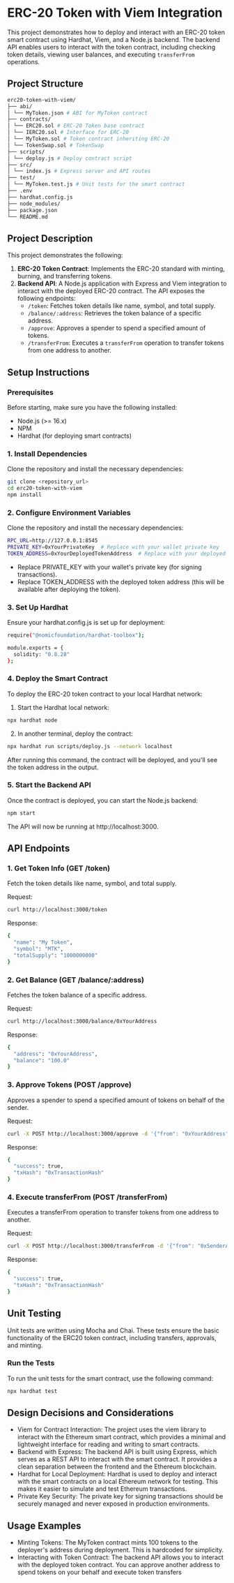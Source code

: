 # ERC-20 Token with Viem Integration

This project demonstrates how to deploy and interact with an ERC-20 token smart contract using Hardhat, Viem, and a Node.js backend. The backend API enables users to interact with the token contract, including checking token details, viewing user balances, and executing `transferFrom` operations.

## Project Structure

```bash
erc20-token-with-viem/ 
├── abi/
│ └── MyToken.json # ABI for MyToken contract 
├── contracts/
│ └── ERC20.sol # ERC-20 Token base contract 
│ └── IERC20.sol # Interface for ERC-20
│ └── MyToken.sol # Token contract inheriting ERC-20 
│ └── TokenSwap.sol # TokenSwap
├── scripts/
│ └── deploy.js # Deploy contract script 
├── src/
│ └── index.js # Express server and API routes 
├── test/
│ └── MyToken.test.js # Unit tests for the smart contract
├── .env
├── hardhat.config.js
├── node_modules/
├── package.json
└── README.md
```

## Project Description

This project demonstrates the following:

1. **ERC-20 Token Contract**: Implements the ERC-20 standard with minting, burning, and transferring tokens.
2. **Backend API**: A Node.js application with Express and Viem integration to interact with the deployed ERC-20 contract. The API exposes the following endpoints:
   - `/token`: Fetches token details like name, symbol, and total supply.
   - `/balance/:address`: Retrieves the token balance of a specific address.   
   - `/approve`: Approves a spender to spend a specified amount of tokens.
   - `/transferFrom`: Executes a `transferFrom` operation to transfer tokens from one address to another.

## Setup Instructions

### Prerequisites

Before starting, make sure you have the following installed:
- Node.js (>= 16.x)
- NPM
- Hardhat (for deploying smart contracts)

### 1. Install Dependencies

Clone the repository and install the necessary dependencies:

```bash
git clone <repository_url>
cd erc20-token-with-viem
npm install
```

### 2. Configure Environment Variables

Clone the repository and install the necessary dependencies:

```bash
RPC_URL=http://127.0.0.1:8545
PRIVATE_KEY=0xYourPrivateKey  # Replace with your wallet private key
TOKEN_ADDRESS=0xYourDeployedTokenAddress  # Replace with your deployed token address
```

- Replace PRIVATE_KEY with your wallet's private key (for signing transactions).
- Replace TOKEN_ADDRESS with the deployed token address (this will be available after deploying the token).

### 3. Set Up Hardhat

Ensure your hardhat.config.js is set up for deployment:

```bash
require("@nomicfoundation/hardhat-toolbox");

module.exports = {
  solidity: "0.8.28"
};
```

### 4. Deploy the Smart Contract

To deploy the ERC-20 token contract to your local Hardhat network:

1. Start the Hardhat local network:

```bash
npx hardhat node
```

2. In another terminal, deploy the contract:

```bash
npx hardhat run scripts/deploy.js --network localhost
```

After running this command, the contract will be deployed, and you'll see the token address in the output.

### 5. Start the Backend API

Once the contract is deployed, you can start the Node.js backend:

```bash
npm start
```

The API will now be running at http://localhost:3000.

## API Endpoints

### 1. Get Token Info (GET /token)

Fetch the token details like name, symbol, and total supply.

Request:

```bash
curl http://localhost:3000/token
```

Response:

```bash
{
  "name": "My Token",
  "symbol": "MTK",
  "totalSupply": "1000000000"
}
```

### 2. Get Balance (GET /balance/:address)

Fetches the token balance of a specific address.

Request:

```bash
curl http://localhost:3000/balance/0xYourAddress
```

Response:

```bash
{
  "address": "0xYourAddress",
  "balance": "100.0"
}
```

### 3. Approve Tokens (POST /approve)
Approves a spender to spend a specified amount of tokens on behalf of the sender.

Request:
```bash
curl -X POST http://localhost:3000/approve -d '{"from": "0xYourAddress", "spender": "0xSpenderAddress", "amount": "100"}' -H "Content-Type: application/json"
```

Response:
```bash
{
  "success": true,
  "txHash": "0xTransactionHash"
}
```

### 4. Execute transferFrom (POST /transferFrom)

Executes a transferFrom operation to transfer tokens from one address to another.

Request:

```bash
curl -X POST http://localhost:3000/transferFrom -d '{"from": "0xSenderAddress", "to": "0xRecipientAddress", "amount": "50"}' -H "Content-Type: application/json"
```

Response:

```bash
{
  "success": true,
  "txHash": "0xTransactionHash"
}
```

## Unit Testing

Unit tests are written using Mocha and Chai. These tests ensure the basic functionality of the ERC20 token contract, including transfers, approvals, and minting.

### Run the Tests

To run the unit tests for the smart contract, use the following command:

```bash
npx hardhat test
```

## Design Decisions and Considerations

- Viem for Contract Interaction: The project uses the viem library to interact with the Ethereum smart contract, which provides a minimal and lightweight interface for reading and writing to smart contracts.
- Backend with Express: The backend API is built using Express, which serves as a REST API to interact with the smart contract. It provides a clean separation between the frontend and the Ethereum blockchain.
- Hardhat for Local Deployment: Hardhat is used to deploy and interact with the smart contracts on a local Ethereum network for testing. This makes it easier to simulate and test Ethereum transactions.
- Private Key Security: The private key for signing transactions should be securely managed and never exposed in production environments.

## Usage Examples

- Minting Tokens: The MyToken contract mints 100 tokens to the deployer's address during deployment. This is hardcoded for simplicity.
- Interacting with Token Contract: The backend API allows you to interact with the deployed token contract. You can approve another address to spend tokens on your behalf and execute token transfers
